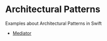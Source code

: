 # Architectural Patterns
Examples about Architectural Patterns in Swift

* [Mediator](https://github.com/italoboss/architectural-patterns/tree/master/Mediator)
